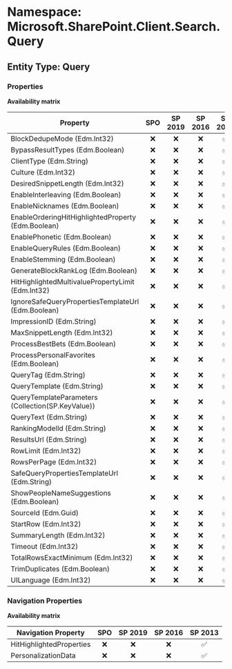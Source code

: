 # Namespace: Microsoft.SharePoint.Client.Search.Query

## Entity Type: Query

### Properties

**Availability matrix**

Property | SPO | SP 2019 | SP 2016 | SP 2013
----------|:---:|:-------:|:-------:|:-------:
BlockDedupeMode (Edm.Int32) | ❌ | ❌ | ❌ | ✅
BypassResultTypes (Edm.Boolean) | ❌ | ❌ | ❌ | ✅
ClientType (Edm.String) | ❌ | ❌ | ❌ | ✅
Culture (Edm.Int32) | ❌ | ❌ | ❌ | ✅
DesiredSnippetLength (Edm.Int32) | ❌ | ❌ | ❌ | ✅
EnableInterleaving (Edm.Boolean) | ❌ | ❌ | ❌ | ✅
EnableNicknames (Edm.Boolean) | ❌ | ❌ | ❌ | ✅
EnableOrderingHitHighlightedProperty (Edm.Boolean) | ❌ | ❌ | ❌ | ✅
EnablePhonetic (Edm.Boolean) | ❌ | ❌ | ❌ | ✅
EnableQueryRules (Edm.Boolean) | ❌ | ❌ | ❌ | ✅
EnableStemming (Edm.Boolean) | ❌ | ❌ | ❌ | ✅
GenerateBlockRankLog (Edm.Boolean) | ❌ | ❌ | ❌ | ✅
HitHighlightedMultivaluePropertyLimit (Edm.Int32) | ❌ | ❌ | ❌ | ✅
IgnoreSafeQueryPropertiesTemplateUrl (Edm.Boolean) | ❌ | ❌ | ❌ | ✅
ImpressionID (Edm.String) | ❌ | ❌ | ❌ | ✅
MaxSnippetLength (Edm.Int32) | ❌ | ❌ | ❌ | ✅
ProcessBestBets (Edm.Boolean) | ❌ | ❌ | ❌ | ✅
ProcessPersonalFavorites (Edm.Boolean) | ❌ | ❌ | ❌ | ✅
QueryTag (Edm.String) | ❌ | ❌ | ❌ | ✅
QueryTemplate (Edm.String) | ❌ | ❌ | ❌ | ✅
QueryTemplateParameters (Collection(SP.KeyValue)) | ❌ | ❌ | ❌ | ✅
QueryText (Edm.String) | ❌ | ❌ | ❌ | ✅
RankingModelId (Edm.String) | ❌ | ❌ | ❌ | ✅
ResultsUrl (Edm.String) | ❌ | ❌ | ❌ | ✅
RowLimit (Edm.Int32) | ❌ | ❌ | ❌ | ✅
RowsPerPage (Edm.Int32) | ❌ | ❌ | ❌ | ✅
SafeQueryPropertiesTemplateUrl (Edm.String) | ❌ | ❌ | ❌ | ✅
ShowPeopleNameSuggestions (Edm.Boolean) | ❌ | ❌ | ❌ | ✅
SourceId (Edm.Guid) | ❌ | ❌ | ❌ | ✅
StartRow (Edm.Int32) | ❌ | ❌ | ❌ | ✅
SummaryLength (Edm.Int32) | ❌ | ❌ | ❌ | ✅
Timeout (Edm.Int32) | ❌ | ❌ | ❌ | ✅
TotalRowsExactMinimum (Edm.Int32) | ❌ | ❌ | ❌ | ✅
TrimDuplicates (Edm.Boolean) | ❌ | ❌ | ❌ | ✅
UILanguage (Edm.Int32) | ❌ | ❌ | ❌ | ✅

### Navigation Properties

**Availability matrix**

Navigation Property | SPO | SP 2019 | SP 2016 | SP 2013
----------|:---:|:-------:|:-------:|:-------:
HitHighlightedProperties | ❌ | ❌ | ❌ | ✅
PersonalizationData | ❌ | ❌ | ❌ | ✅